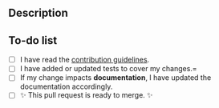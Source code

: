 <!--
  Note: Before sending a pull request, ensure there's an issue filed for the change to track the work.
   - Search for (issues)[https://github.com/castastrophe/glob-concat-cli/issues]
   - If there's no issue, please [file it](https://github.com/castastrophe/glob-concat-cli/issues/new/choose).
-->

## Description

<!-- Describe what you changed and link to relevant issue(s) (e.g., #000) -->

## To-do list

<!-- Put an "x" to indicate you've done each of the following. Add/remove additional tasks, as needed. -->

- [ ] I have read the [contribution guidelines](/.github/CONTRIBUTING.md).
- [ ] I have added or updated tests to cover my changes.=
- [ ] If my change impacts **documentation**, I have updated the documentation accordingly.
- [ ] ✨ This pull request is ready to merge. ✨
